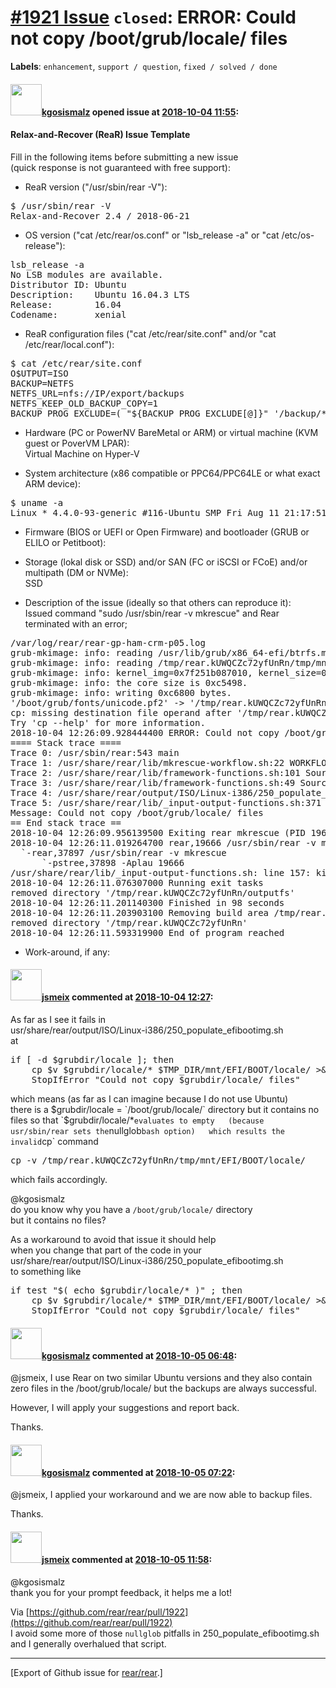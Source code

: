 [\#1921 Issue](https://github.com/rear/rear/issues/1921) `closed`: ERROR: Could not copy /boot/grub/locale/ files
=================================================================================================================

**Labels**: `enhancement`, `support / question`, `fixed / solved / done`

#### <img src="https://avatars.githubusercontent.com/u/43849114?v=4" width="50">[kgosismalz](https://github.com/kgosismalz) opened issue at [2018-10-04 11:55](https://github.com/rear/rear/issues/1921):

#### Relax-and-Recover (ReaR) Issue Template

Fill in the following items before submitting a new issue  
(quick response is not guaranteed with free support):

-   ReaR version ("/usr/sbin/rear -V"):

<pre>
$ /usr/sbin/rear -V
Relax-and-Recover 2.4 / 2018-06-21
</pre>

-   OS version ("cat /etc/rear/os.conf" or "lsb\_release -a" or "cat
    /etc/os-release"):

<pre>
lsb_release -a
No LSB modules are available.
Distributor ID: Ubuntu
Description:    Ubuntu 16.04.3 LTS
Release:        16.04
Codename:       xenial
</pre>

-   ReaR configuration files ("cat /etc/rear/site.conf" and/or "cat
    /etc/rear/local.conf"):

<pre>
$ cat /etc/rear/site.conf
O$UTPUT=ISO
BACKUP=NETFS
NETFS_URL=nfs://IP/export/backups
NETFS_KEEP_OLD_BACKUP_COPY=1
BACKUP_PROG_EXCLUDE=( "${BACKUP_PROG_EXCLUDE[@]}" '/backup/*')
</pre>

-   Hardware (PC or PowerNV BareMetal or ARM) or virtual machine (KVM
    guest or PoverVM LPAR):  
    Virtual Machine on Hyper-V

-   System architecture (x86 compatible or PPC64/PPC64LE or what exact
    ARM device):

<pre>
$ uname -a
Linux * 4.4.0-93-generic #116-Ubuntu SMP Fri Aug 11 21:17:51 UTC 2017 x86_64 x86_64 x86_64 GNU/Linux
</pre>

-   Firmware (BIOS or UEFI or Open Firmware) and bootloader (GRUB or
    ELILO or Petitboot):

-   Storage (lokal disk or SSD) and/or SAN (FC or iSCSI or FCoE) and/or
    multipath (DM or NVMe):  
    SSD

-   Description of the issue (ideally so that others can reproduce
    it):  
    Issued command "sudo /usr/sbin/rear -v mkrescue" and Rear terminated
    with an error;

<pre>
/var/log/rear/rear-gp-ham-crm-p05.log
grub-mkimage: info: reading /usr/lib/grub/x86_64-efi/btrfs.mod.
grub-mkimage: info: reading /tmp/rear.kUWQCZc72yfUnRn/tmp/mnt/EFI/BOOT/embedded_grub.cfg.
grub-mkimage: info: kernel_img=0x7f251b087010, kernel_size=0x18800.
grub-mkimage: info: the core size is 0xc5498.
grub-mkimage: info: writing 0xc6800 bytes.
'/boot/grub/fonts/unicode.pf2' -> '/tmp/rear.kUWQCZc72yfUnRn/tmp/mnt/EFI/BOOT/fonts/unicode.pf2'
cp: missing destination file operand after '/tmp/rear.kUWQCZc72yfUnRn/tmp/mnt/EFI/BOOT/locale/'
Try 'cp --help' for more information.
2018-10-04 12:26:09.928444400 ERROR: Could not copy /boot/grub/locale/ files
==== Stack trace ====
Trace 0: /usr/sbin/rear:543 main
Trace 1: /usr/share/rear/lib/mkrescue-workflow.sh:22 WORKFLOW_mkrescue
Trace 2: /usr/share/rear/lib/framework-functions.sh:101 SourceStage
Trace 3: /usr/share/rear/lib/framework-functions.sh:49 Source
Trace 4: /usr/share/rear/output/ISO/Linux-i386/250_populate_efibootimg.sh:97 source
Trace 5: /usr/share/rear/lib/_input-output-functions.sh:371 StopIfError
Message: Could not copy /boot/grub/locale/ files
== End stack trace ==
2018-10-04 12:26:09.956139500 Exiting rear mkrescue (PID 19666) and its descendant processes
2018-10-04 12:26:11.019264700 rear,19666 /usr/sbin/rear -v mkrescue
  `-rear,37897 /usr/sbin/rear -v mkrescue
      `-pstree,37898 -Aplau 19666
/usr/share/rear/lib/_input-output-functions.sh: line 157: kill: (37901) - No such process
2018-10-04 12:26:11.076307000 Running exit tasks
removed directory '/tmp/rear.kUWQCZc72yfUnRn/outputfs'
2018-10-04 12:26:11.201140300 Finished in 98 seconds
2018-10-04 12:26:11.203903100 Removing build area /tmp/rear.kUWQCZc72yfUnRn
removed directory '/tmp/rear.kUWQCZc72yfUnRn'
2018-10-04 12:26:11.593319900 End of program reached
</pre>

-   Work-around, if any:

#### <img src="https://avatars.githubusercontent.com/u/1788608?u=925fc54e2ce01551392622446ece427f51e2f0ce&v=4" width="50">[jsmeix](https://github.com/jsmeix) commented at [2018-10-04 12:27](https://github.com/rear/rear/issues/1921#issuecomment-426999409):

As far as I see it fails in  
usr/share/rear/output/ISO/Linux-i386/250\_populate\_efibootimg.sh  
at

<pre>
if [ -d $grubdir/locale ]; then
    cp $v $grubdir/locale/* $TMP_DIR/mnt/EFI/BOOT/locale/ >&2
    StopIfError "Could not copy $grubdir/locale/ files"
</pre>

which means (as far as I can imagine because I do not use Ubuntu)  
there is a $grubdir/locale = `/boot/grub/locale/` directory  
but it contains no files so that `$grubdir/locale/*` evaluates to
empty  
(because usr/sbin/rear sets the `nullglob` bash option)  
which results the invalid `cp` command

<pre>
cp -v /tmp/rear.kUWQCZc72yfUnRn/tmp/mnt/EFI/BOOT/locale/
</pre>

which fails accordingly.

@kgosismalz  
do you know why you have a `/boot/grub/locale/` directory  
but it contains no files?

As a workaround to avoid that issue it should help  
when you change that part of the code in your  
usr/share/rear/output/ISO/Linux-i386/250\_populate\_efibootimg.sh  
to something like

<pre>
if test "$( echo $grubdir/locale/* )" ; then
    cp $v $grubdir/locale/* $TMP_DIR/mnt/EFI/BOOT/locale/ >&2
    StopIfError "Could not copy $grubdir/locale/ files"
</pre>

#### <img src="https://avatars.githubusercontent.com/u/43849114?v=4" width="50">[kgosismalz](https://github.com/kgosismalz) commented at [2018-10-05 06:48](https://github.com/rear/rear/issues/1921#issuecomment-427263482):

@jsmeix, I use Rear on two similar Ubuntu versions and they also contain
zero files in the /boot/grub/locale/ but the backups are always
successful.

However, I will apply your suggestions and report back.

Thanks.

#### <img src="https://avatars.githubusercontent.com/u/43849114?v=4" width="50">[kgosismalz](https://github.com/kgosismalz) commented at [2018-10-05 07:22](https://github.com/rear/rear/issues/1921#issuecomment-427270570):

@jsmeix, I applied your workaround and we are now able to backup files.

Thanks.

#### <img src="https://avatars.githubusercontent.com/u/1788608?u=925fc54e2ce01551392622446ece427f51e2f0ce&v=4" width="50">[jsmeix](https://github.com/jsmeix) commented at [2018-10-05 11:58](https://github.com/rear/rear/issues/1921#issuecomment-427340739):

@kgosismalz  
thank you for your prompt feedback, it helps me a lot!

Via
[https://github.com/rear/rear/pull/1922](https://github.com/rear/rear/pull/1922)  
I avoid some more of those `nullglob` pitfalls in
250\_populate\_efibootimg.sh  
and I generally overhalued that script.

------------------------------------------------------------------------

\[Export of Github issue for
[rear/rear](https://github.com/rear/rear).\]

